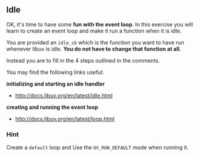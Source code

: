 ## Idle

OK, it's time to have some **fun with the event loop**.
In this exercise you will learn to create an event loop and make it run a function when it is idle.

You are provided an `idle_cb` which is the function you want to have run whenever libuv is idle. 
**You do not have to change that function at all.**

Instead you are to fill in the 4 steps outlined in the comments.

You may find the following links useful:

**initializing and starting an idle handler**
- http://docs.libuv.org/en/latest/idle.html

**creating and running the event loop**
- http://docs.libuv.org/en/latest/loop.html

### Hint

Create a `default` loop and Use the `UV_RUN_DEFAULT` mode when running it.

